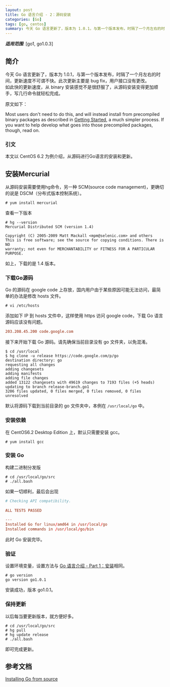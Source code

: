 ```yaml
---
layout: post
title: Go 语言介绍 - 2：源码安装
categories: [Go]
tags: [go, centos]
summary: 今天 Go 语言更新了，版本为 1.0.1，与第一个版本发布，时隔了一个月左右的时间，更新速度不可谓不快。此次更新主要是 bug fix，用户接口没有更改。如此快的更新速度，从 binary 安装感觉不是很舒服了，从源码安装变得更加顺手，写几行命令就轻松完成。
---
```


***适用范围***: [go1, go1.0.3]

## 简介
今天 Go 语言更新了，版本为 1.0.1，与第一个版本发布，时隔了一个月左右的时间，更新速度不可谓不快。此次更新主要是 bug fix，用户接口没有更改。  
如此快的更新速度，从 binary 安装感觉不是很舒服了，从源码安装变得更加顺手，写几行命令就轻松完成。

原文如下：

Most users don't need to do this, and will instead install from precompiled binary packages as described in [Getting Started][2], a much simpler process. If you want to help develop what goes into those precompiled packages, though, read on.

### 引文
本文以 CentOS 6.2 为例介绍，从源码进行Go语言的安装和更新。

## 安装Mercurial
从源码安装需要使用hg命令，另一种 SCM(source code management)，更确切的说是 DSCM（分布式版本控制系统）。

```terminal
# yum install mercurial
```

查看一下版本

```terminal
# hg --version
Mercurial Distributed SCM (version 1.4)
    
Copyright (C) 2005-2009 Matt Mackall <mpm@selenic.com> and others
This is free software; see the source for copying conditions. There is NO
warranty; not even for MERCHANTABILITY or FITNESS FOR A PARTICULAR PURPOSE.
```

如上，下载的是 1.4 版本。    
### 下载Go源码
Go 的源码在 google code 上存放，国内用户由于某些原因可能无法访问，最简单的办法是修改 hosts 文件。

```terminal
# vi /etc/hosts
```

添加如下 IP 到 hosts 文件中，这样使用 https 访问 google code，下载 Go 语言源码应该没有问题。

```conf
203.208.45.200 code.google.com
```

接下来开始下载 Go 源码。请先确保当前目录没有 go 文件夹，以免混淆。

```terminal
$ cd /usr/local
$ hg clone -u release https://code.google.com/p/go
destination directory: go
requesting all changes
adding changesets
adding manifests
adding file changes
added 13122 changesets with 49619 changes to 7193 files (+5 heads)
updating to branch release-branch.go1
3206 files updated, 0 files merged, 0 files removed, 0 files unresolved
```

默认将源码下载到当前目录的 go 文件夹中，本例在 `/usr/local/go` 中。

### 安装依赖
在 CentOS6.2 Desktop Edition 上，默认只需要安装 gcc。

```terminal
# yum install gcc
```

### 安装 Go
构建二进制分发版

```terminal
# cd /usr/local/go/src
# ./all.bash
```

如果一切顺利，最后会出现

```conf
# Checking API compatibility.
    
ALL TESTS PASSED
    
---
Installed Go for linux/amd64 in /usr/local/go
Installed commands in /usr/local/go/bin
```

此时 Go 安装完毕。

### 验证
设置环境变量，设置方法与 [Go 语言介绍 - Part 1：安装][0]相同。

```terminal
# go version
go version go1.0.1
```

安装成功，版本 go1.0.1。

### 保持更新
以后每当要更新版本，就方便好多。

```terminal
# cd /usr/local/go/src
# hg pull
# hg update release
# ./all.bash
```

即可完成更新。

## 参考文档
[Installing Go from source][1]

[0]: http://qizhanming.com/blog/2012/04/21/go-intro-1-install-on-centos
[1]: http://golang.org/doc/install/source
[2]: http://golang.org/doc/install
